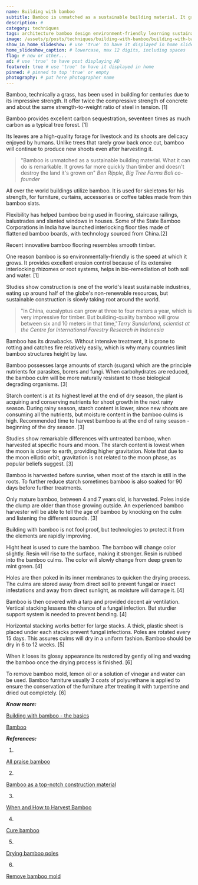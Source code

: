 ```yaml
---
name: Building with bamboo
subtitle: Bamboo is unmatched as a sustainable building material. It grows quickly and doesn't destroy the land.
description: #
category: techniques
tags: architecture bamboo design environment-friendly learning sustainable-construction save-trees
image: /assets/p/posts/techniques/building-with-bamboo/building-with-bamboo.jpg
show_in_home_slideshow: # use 'true' to have it displayed in home slideshow
home_slideshow_caption: # lowercase, max 12 digits, including spaces
flag: # new or other...
ad: # use 'true' to have post displaying AD
featured: true # use 'true' to have it displayed in home
pinned: # pinned to top 'true' or empty
photography: # put here photographer name
---
```

Bamboo, technically a grass, has been used in building for centuries due to its impressive strength. It offer twice the compressive strength of concrete and about the same strength-to-weight ratio of steel in tension. [1]

Bamboo provides excellent carbon sequestration, seventeen times as much carbon as a typical tree forest. [1]

Its leaves are a high-quality forage for livestock and its shoots are delicacy enjoyed by humans. Unlike trees that rarely grow back once cut, bamboo will continue to produce new shoots even after harvesting it.

>"Bamboo is unmatched as a sustainable building material. What it can do is remarkable. It grows far more quickly than timber and doesn't destroy the land it's grown on" _Ben Ripple, Big Tree Farms Bali co-founder_

All over the world buildings utilize bamboo. It is used for skeletons for his strength, for furniture, curtains, accessories or coffee tables made from thin bamboo slats.

Flexibility has helped bamboo being used in flooring, staircase railings, balustrades and slanted windows in houses. Some of the State Bamboo Corporations in India have launched interlocking floor tiles made of flattened bamboo boards, with technology sourced from China.[2]

Recent innovative bamboo flooring resembles smooth timber.

One reason bamboo is so environmentally-friendly is the speed at which it grows. It provides excellent erosion control because of its extensive interlocking rhizomes or root systems, helps in bio-remediation of both soil and water. [1]

Studies show construction is one of the world's least sustainable industries, eating up around half of the globe's non-renewable resources, but sustainable construction is slowly taking root around the world.

>"In China, eucalyptus can grow at three to four meters a year, which is very impressive for timber. But building-quality bamboo will grow between six and 10 meters in that time,"_Terry Sunderland, scientist at the Centre for International Forestry Research in Indonesia_

Bamboo has its drawbacks. Without intensive treatment, it is prone to rotting and catches fire relatively easily, which is why many countries limit bamboo structures height by law.

Bamboo possesses large amounts of starch (sugars) which are the principle nutrients for parasites, borers and fungi. When carbohydrates are reduced, the bamboo culm will be more naturally resistant to those biological degrading organisms. [3]

Starch content is at its highest level at the end of dry season, the plant is acquiring and conserving nutrients for shoot growth in the next rainy season. During rainy season, starch content is lower, since new shoots are consuming all the nutrients, but moisture content in the bamboo culms is high. Recommended time to harvest bamboo is at the end of rainy season - beginning of the dry season. [3]

Studies show remarkable differences with untreated bamboo, when harvested at specific hours and moon. The starch content is lowest when the moon is closer to earth, providing higher gravitation. Note that due to the moon elliptic orbit, gravitation is not related to the moon phase, as popular beliefs suggest. [3]

Bamboo is harvested before sunrise, when most of the starch is still in the roots. To further reduce starch sometimes bamboo is also soaked for 90 days before further treatments.

Only mature bamboo, between 4 and 7 years old, is harvested. Poles inside the clump are older than those growing outside. An experienced bamboo harvester will be able to tell the age of bamboo by knocking on the culm and listening the different sounds. [3]

Building with bamboo is not fool proof, but technologies to protect it from the elements are rapidly improving.

Hight heat is used to cure the bamboo. The bamboo will change color slightly. Resin will rise to the surface, making it stronger. Resin is rubbed into the bamboo culms. The color will slowly change from deep green to mint green. [4]

Holes are then poked in its inner membranes to quicken the drying process. The culms are stored away from direct soil to prevent fungal or insect infestations and away from direct sunlight, as moisture will damage it. [4]

Bamboo is then covered with a tarp and provided decent air ventilation. Vertical stacking lessens the chance of a fungal infection. But sturdier support system is needed to prevent bending. [4]

Horizontal stacking works better for large stacks. A thick, plastic sheet is placed under each stacks prevent fungal infections. Poles are rotated every 15 days. This assures culms will dry in a uniform fashion. Bamboo should be dry in 6 to 12 weeks. [5]

When it loses its glossy appearance its restored by gently oiling and waxing the bamboo once the drying process is finished. [6]

To remove bamboo mold, lemon oil or a solution of vinegar and water can be used. Bamboo furniture usually 3 coats of polyurethane is applied to ensure the conservation of the furniture after treating it with turpentine and dried out completely. [6]

**_Know more:_**

[Building with bamboo -  the basics](https://www.buildingtrustinternational.org/BTIBambooToolkit.pdf)

[Bamboo](https://en.wikipedia.org/wiki/Bamboo)

**_References:_**

1.  
[All praise bamboo](http://www.cultureofpermaculture.org/blog/2014/01/all-praise-bamboo/)

2.  
[Bamboo as a top-notch construction material](http://www.asiagreenbuildings.com/9299/bamboo-top-notch-construction-material/)

3.  
[When and How to Harvest Bamboo ](https://www.guaduabamboo.com/cultivation/when-and-how-to-harvest-bamboo)

4.  
[Cure bamboo](https://www.wikihow.com/Cure-Bamboo)

5.  
[Drying bamboo poles](https://www.guaduabamboo.com/preservation/drying-bamboo-poles)

6.  
[Remove bamboo mold](https://www.guaduabamboo.com/preservation/how-to-remove-bamboo-mold)
